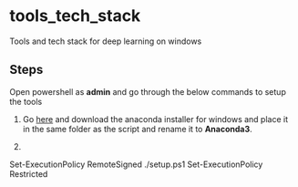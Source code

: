 # tools_tech_stack
Tools and tech stack for deep learning on windows

## Steps
Open powershell as **admin** and go through the below commands to setup the tools

1. Go [here](https://www.anaconda.com/products/individual) and download the anaconda installer for windows and place it in the same folder as the script and rename it to **Anaconda3**.

2. ```powershell
Set-ExecutionPolicy RemoteSigned
./setup.ps1
Set-ExecutionPolicy Restricted
```